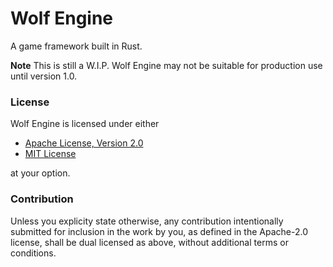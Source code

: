 # Wolf Engine

A game framework built in Rust.

**Note**  This is still a W.I.P.  Wolf Engine may not be suitable for 
production use until version 1.0.

### License

Wolf Engine is licensed under either 

- [Apache License, Version 2.0](LICENSE-APACHE)
- [MIT License](LICENSE-MIT)

at your option.

### Contribution

Unless you explicity state otherwise, any contribution intentionally submitted
for inclusion in the work by you, as defined in the Apache-2.0 license, shall
be dual licensed as above, without additional terms or conditions.

